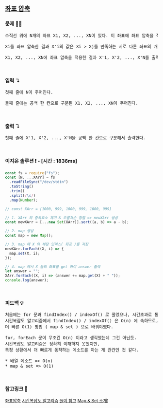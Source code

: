 ## [좌표 압축](https://www.acmicpc.net/problem/18870)

### 문제 🤨❔

<pre>
수직선 위에 N개의 좌표 X1, X2, ..., XN이 있다. 이 좌표에 좌표 압축을 적용하려고 한다.

Xi를 좌표 압축한 결과 X'i의 값은 Xi > Xj를 만족하는 서로 다른 좌표의 개수와 같아야 한다.

X1, X2, ..., XN에 좌표 압축을 적용한 결과 X'1, X'2, ..., X'N를 출력해보자.
</pre>

<br>

### 입력 ↴

<pre>
첫째 줄에 N이 주어진다.

둘째 줄에는 공백 한 칸으로 구분된 X1, X2, ..., XN이 주어진다.
</pre>

<br>

### 출력 ↴

<pre>
첫째 줄에 X'1, X'2, ..., X'N을 공백 한 칸으로 구분해서 출력한다.
</pre>

<br>

### 이지은 솔루션 ❗️ - [시간 : 1836ms]

```js
const fs = require("fs");
const [N, ...XArr] = fs
  .readFileSync("/dev/stdin")
  .toString()
  .trim()
  .split(/\s/)
  .map(Number);

// const XArr = [1000, 999, 1000, 999, 1000, 999]

// 1. XArr 의 중복요소 제거 & 오름차순 정렬 => newXArr 생성
const newXArr = [...new Set(XArr)].sort((a, b) => a - b);

// 2. map 생성
const map = new Map();

// 3. map 에 X 와 해당 인덱스( 좌표 )를 저장
newXArr.forEach((X, i) => {
  map.set(X, i);
});

// 4. map 에서 X 들의 좌표를 get 하여 answer 출력
let answer = "";
XArr.forEach((X, i) => (answer += map.get(X) + " "));
console.log(answer);
```

<br>

### 피드백 💡

<pre>
처음에는 for 문과 findIndex() / indexOf() 로 풀었으나, 시간초과로 통과가 안됨.
시간복잡도 알고리즘에서 findIndex() / indexOf() 은 O(n) 에 속하므로,
더 빠른 O(1) 방법 ( map & set ) 으로 바꿔야했다.

for, forEach 문이 무조건 O(n) 이라고 생각했는데 그건 아닌듯.
시간복잡도 알고리즘은 정확히 이해하지 못했지만,
특정 상황에서 더 빠르게 동작하는 메소드를 아는 게 관건인 것 같다. 

* 배열 메소드 => O(n) 
* map & set => O(1)
</pre>

<br>

### 참고링크 🔗

[좌표압축](https://jeong-jun.su/boj18870/)
[시간복잡도 알고리즘](https://www.notion.so/3bd763ff12a8441cae01ae0506670604)
[풀이 참고](https://sosocodingday.tistory.com/327)
[Map & Set 소개](https://snupi.tistory.com/209))
